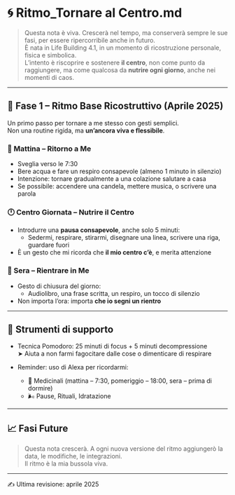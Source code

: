 
# 🌀 Ritmo_Tornare al Centro.md

> Questa nota è viva. Crescerà nel tempo, ma conserverà sempre le sue fasi, per essere ripercorribile anche in futuro.  
> È nata in Life Building 4.1, in un momento di ricostruzione personale, fisica e simbolica.  
> L’intento è riscoprire e sostenere **il centro**, non come punto da raggiungere, ma come qualcosa da **nutrire ogni giorno**, anche nei momenti di caos.

---

## 🔹 Fase 1 – Ritmo Base Ricostruttivo (Aprile 2025)

Un primo passo per tornare a me stesso con gesti semplici.  
Non una routine rigida, ma **un’ancora viva e flessibile**.

### 🌅 Mattina – Ritorno a Me
- Sveglia verso le 7:30
- Bere acqua e fare un respiro consapevole (almeno 1 minuto in silenzio)
- Intenzione: tornare gradualmente a una colazione salutare a casa
- Se possibile: accendere una candela, mettere musica, o scrivere una parola

### 🕛 Centro Giornata – Nutrire il Centro
- Introdurre una **pausa consapevole**, anche solo 5 minuti:
  - Sedermi, respirare, stirarmi, disegnare una linea, scrivere una riga, guardare fuori
- È un gesto che mi ricorda che **il mio centro c’è**, e merita attenzione

### 🌙 Sera – Rientrare in Me
- Gesto di chiusura del giorno:  
  - Audiolibro, una frase scritta, un respiro, un tocco di silenzio
- Non importa l’ora: importa **che io segni un rientro**

---

## 🧠 Strumenti di supporto

- Tecnica Pomodoro: 25 minuti di focus + 5 minuti decompressione  
  ➤ Aiuta a non farmi fagocitare dalle cose o dimenticare di respirare

- Reminder: uso di Alexa per ricordarmi:
  - 💊 Medicinali (mattina – 7:30, pomeriggio – 18:00, sera – prima di dormire)
  - 🌬️ Pause, Rituali, Idratazione

---

## 📈 Fasi Future

> Questa nota crescerà. A ogni nuova versione del ritmo aggiungerò la data, le modifiche, le integrazioni.  
> Il ritmo è la mia bussola viva.

---

✍️ Ultima revisione: aprile 2025
